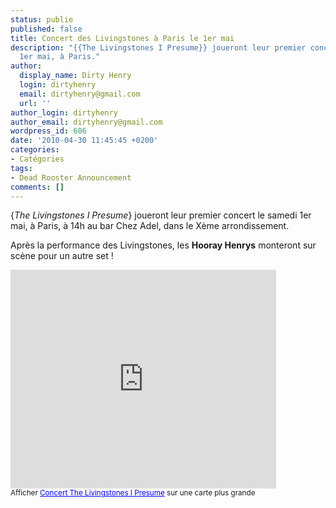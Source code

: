 ```yaml
---
status: publie
published: false
title: Concert des Livingstones à Paris le 1er mai
description: "{{The Livingstones I Presume}} joueront leur premier concert le samedi
  1er mai, à Paris."
author:
  display_name: Dirty Henry
  login: dirtyhenry
  email: dirtyhenry@gmail.com
  url: ''
author_login: dirtyhenry
author_email: dirtyhenry@gmail.com
wordpress_id: 606
date: '2010-04-30 11:45:45 +0200'
categories:
- Catégories
tags:
- Dead Rooster Announcement
comments: []
---
```

{*The Livingstones I Presume*} joueront leur premier concert le samedi 1er mai, à Paris, à 14h au bar Chez Adel, dans le Xème arrondissement.

Après la performance des Livingstones, les __Hooray Henrys__ monteront sur scène pour un autre set !

<iframe width="425" height="350" frameborder="0" scrolling="no" marginheight="0" marginwidth="0" src="http://maps.google.fr/maps/ms?ie=UTF8&hl=fr&msa=0&msid=106591562569100949469.0004856fe1b49ad2abd91&ll=48.873663,2.365108&spn=0,0&output=embed"></iframe><br /><small>Afficher <a href="http://maps.google.fr/maps/ms?ie=UTF8&hl=fr&msa=0&msid=106591562569100949469.0004856fe1b49ad2abd91&ll=48.873663,2.365108&spn=0,0&source=embed" style="color:#0000FF;text-align:left">Concert The Livingstones I Presume</a> sur une carte plus grande</small>
